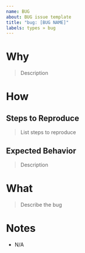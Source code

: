 ```yaml
---
name: BUG
about: BUG issue template
title: "bug: [BUG NAME]"
labels: types » bug
---
```


# Why

> Description

# How

## Steps to Reproduce

> List steps to reproduce

## Expected Behavior

> Description

# What

> Describe the bug

# Notes

* N/A
